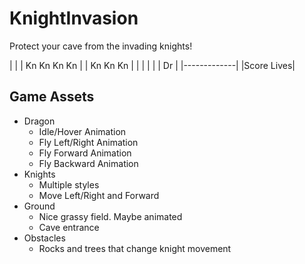 # KnightInvasion

Protect your cave from the invading knights!

|             |
| Kn Kn Kn Kn |
|  Kn Kn Kn   |
|             |
|             |
|     Dr      |
|-------------|
|Score   Lives|

## Game Assets
* Dragon
  * Idle/Hover Animation
  * Fly Left/Right Animation
  * Fly Forward Animation
  * Fly Backward Animation
* Knights
  * Multiple styles
  * Move Left/Right and Forward
* Ground
  * Nice grassy field.  Maybe animated
  * Cave entrance
* Obstacles
  * Rocks and trees that change knight movement
